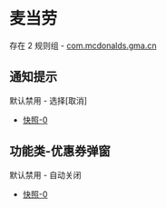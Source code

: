 # 麦当劳

存在 2 规则组 - [com.mcdonalds.gma.cn](/src/apps/com.mcdonalds.gma.cn.ts)

## 通知提示

默认禁用 - 选择[取消]

- [快照-0](https://i.gkd.li/import/13259242)

## 功能类-优惠券弹窗

默认禁用 - 自动关闭

- [快照-0](https://i.gkd.li/import/13465873)
